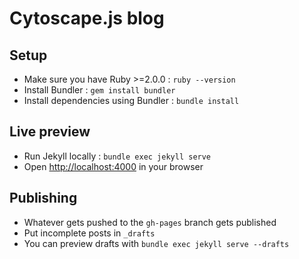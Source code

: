 # Cytoscape.js blog

## Setup

- Make sure you have Ruby >=2.0.0 : `ruby --version`
- Install Bundler : `gem install bundler`
- Install dependencies using Bundler : `bundle install`

## Live preview

- Run Jekyll locally : `bundle exec jekyll serve`
- Open [http://localhost:4000](http://localhost:4000) in your browser

## Publishing

- Whatever gets pushed to the `gh-pages` branch gets published
- Put incomplete posts in `_drafts`
- You can preview drafts with `bundle exec jekyll serve --drafts`
